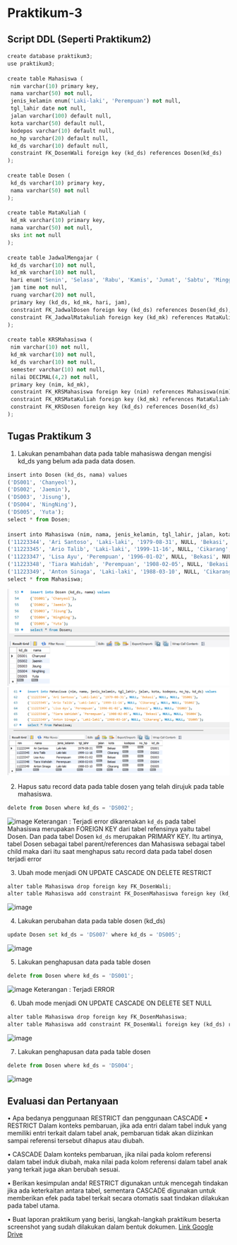 # Praktikum-3

 ## Script DDL (Seperti Praktikum2)
 ``` python
create database praktikum3;
use praktikum3;

create table Mahasiswa (
  nim varchar(10) primary key,
  nama varchar(50) not null,
  jenis_kelamin enum('Laki-laki', 'Perempuan') not null,
  tgl_lahir date not null,
  jalan varchar(100) default null,
  kota varchar(50) default null,
  kodepos varchar(10) default null,
  no_hp varchar(20) default null,
  kd_ds varchar(10) default null,
  constraint FK_DosenWali foreign key (kd_ds) references Dosen(kd_ds)
);

create table Dosen (
  kd_ds varchar(10) primary key,
  nama varchar(50) not null
);

create table MataKuliah (
  kd_mk varchar(10) primary key,
  nama varchar(50) not null,
  sks int not null
);

create table JadwalMengajar (
  kd_ds varchar(10) not null,
  kd_mk varchar(10) not null,
  hari enum('Senin', 'Selasa', 'Rabu', 'Kamis', 'Jumat', 'Sabtu', 'Minggu') not null,
  jam time not null,
  ruang varchar(20) not null,
  primary key (kd_ds, kd_mk, hari, jam),
  constraint FK_JadwalDosen foreign key (kd_ds) references Dosen(kd_ds),
  constraint FK_JadwalMatakuliah foreign key (kd_mk) references MataKuliah(kd_mk)
);

create table KRSMahasiswa (
  nim varchar(10) not null,
  kd_mk varchar(10) not null,
  kd_ds varchar(10) not null,
  semester varchar(10) not null,
  nilai DECIMAL(4,2) not null,
  primary key (nim, kd_mk),
  constraint FK_KRSMahasiswa foreign key (nim) references Mahasiswa(nim),
  constraint FK_KRSMataKuliah foreign key (kd_mk) references MataKuliah(kd_mk),
  constraint FK_KRSDosen foreign key (kd_ds) references Dosen(kd_ds)
);
```


## Tugas Praktikum 3
1.	Lakukan penambahan data pada table mahasiswa dengan mengisi kd_ds yang belum ada pada data dosen.
``` python
insert into Dosen (kd_ds, nama) values
('DS001', 'Chanyeol'),
('DS002', 'Jaemin'),
('DS003', 'Jisung'),
('DS004', 'NingNing'),
('DS005', 'Yuta');
select * from Dosen;

insert into Mahasiswa (nim, nama, jenis_kelamin, tgl_lahir, jalan, kota, kodepos, no_hp, kd_ds) values
('11223344', 'Ari Santoso', 'Laki-laki', '1979-08-31', NULL, 'Bekasi', NULL, NULL, 'DS001'),
('11223345', 'Ario Talib', 'Laki-laki', '1999-11-16', NULL, 'Cikarang', NULL, NULL, 'DS002'),
('11223347', 'Lisa Ayu', 'Perempuan', '1996-01-02', NULL, 'Bekasi', NULL, NULL, 'DS003'),
('11223348', 'Tiara Wahidah', 'Perempuan', '1908-02-05', NULL, 'Bekasi', NULL, NULL, 'DS004'),
('11223349', 'Anton Sinaga', 'Laki-laki', '1988-03-10', NULL, 'Cikarang', NULL, NULL, 'DS005');
select * from Mahasiswa;
```
![image](https://github.com/ZahraNurhaliza/Praktikum-3/blob/main/screenshot/1.1.png)
![image](https://github.com/ZahraNurhaliza/Praktikum-3/blob/main/screenshot/1.2.png)


2.	Hapus satu record data pada table dosen yang telah dirujuk pada table mahasiswa.
``` python
delete from Dosen where kd_ds = 'DS002';
```
![image](https://github.com/ZahraNurhaliza/Praktikum-3/blob/main/screenshot/1.3png)
Keterangan : Terjadi error dikarenakan `kd_ds` pada tabel Mahasiswa merupakan 
FOREIGN KEY dari tabel refensinya yaitu tabel Dosen. Dan pada tabel Dosen 
`kd_ds` merupakan PRIMARY KEY. Itu artinya, tabel Dosen sebagai tabel 
parent/references dan Mahasiswa sebagai tabel child maka dari itu saat 
menghapus satu record data pada tabel dosen terjadi error

3.	Ubah mode menjadi ON UPDATE CASCADE ON DELETE RESTRICT
``` python
alter table Mahasiswa drop foreign key FK_DosenWali;
alter table Mahasiswa add constraint FK_DosenMahasiswa foreign key (kd_ds) references Dosen(kd_ds) on update cascade on delete restrict;
```
![image](https://github.com/ZahraNurhaliza/Praktikum-3/blob/main/screenshot/1.4png)


4.	Lakukan perubahan data pada table dosen (kd_ds)
```python
update Dosen set kd_ds = 'DS007' where kd_ds = 'DS005';
```
![image](https://github.com/ZahraNurhaliza/Praktikum-3/blob/main/screenshot/1.5png)


5.	Lakukan penghapusan data pada table dosen
```python
delete from Dosen where kd_ds = 'DS001';
```
![image](https://github.com/ZahraNurhaliza/Praktikum-3/blob/main/screenshot/1.6png)
Keterangan : Terjadi ERROR 
 
6.	Ubah mode menjadi ON UPDATE CASCADE ON DELETE SET NULL
```python
alter table Mahasiswa drop foreign key FK_DosenMahasiswa;
alter table Mahasiswa add constraint FK_DosenWali foreign key (kd_ds) references Dosen(kd_ds) on update cascade on delete set null;
```
![image](https://github.com/ZahraNurhaliza/Praktikum-3/blob/main/screenshot/1.7png)

 
7.	Lakukan penghapusan data pada table dosen
```python
delete from Dosen where kd_ds = 'DS004';
```
![image](https://github.com/ZahraNurhaliza/Praktikum-3/blob/main/screenshot/1.8png)


## Evaluasi dan Pertanyaan

• Apa bedanya penggunaan RESTRICT dan penggunaan CASCADE
•	RESTRICT 
Dalam konteks pembaruan, jika ada entri dalam tabel induk yang memiliki entri terkait dalam tabel anak, pembaruan tidak akan diizinkan sampai referensi tersebut dihapus atau diubah.

•	CASCADE
Dalam konteks pembaruan, jika nilai pada kolom referensi dalam tabel induk diubah, maka nilai pada kolom referensi dalam tabel anak yang terkait juga akan berubah sesuai.

• Berikan kesimpulan anda!
RESTRICT digunakan untuk mencegah tindakan jika ada keterkaitan antara tabel, sementara CASCADE digunakan untuk memberikan efek pada tabel terkait secara otomatis saat tindakan dilakukan pada tabel utama.

• Buat laporan praktikum yang berisi, langkah-langkah praktikum beserta screenshot yang sudah dilakukan dalam bentuk dokumen.
[Link Google Drive](https://drive.google.com/file/d/1mFOUhFiJrmo7w5DR1321C2DwjiERukhE/view?usp=sharing)
